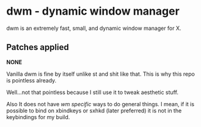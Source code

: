# dwm - dynamic window manager

dwm is an extremely fast, small, and dynamic window manager for X.

## Patches applied

**NONE**

Vanilla dwm is fine by itself unlike st and shit like that.
This is why this repo is pointless already.

Well...not that pointless because I still use it to tweak aesthetic stuff.

Also It does not have _wm specific_ ways to do general things.
I mean, if it is possible to bind on xbindkeys or sxhkd (later preferred) it is not in the keybindings for my build.
